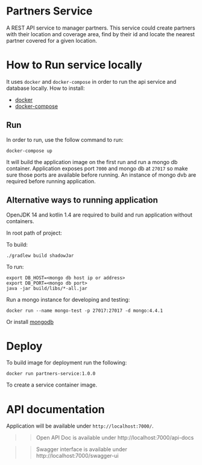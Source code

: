 # Partners Service

A REST API service to manager partners. This service could create partners with their location and coverage area, find by their id and locate the nearest partner covered for a given location.

# How to Run service locally

It uses `docker` and `docker-compose` in order to run the api service and database locally.
How to install: 
- [docker](https://docs.docker.com/engine/install/)
- [docker-compose](https://docs.docker.com/compose/install/)

## Run 

In order to run, use the follow command to run:
```code:shell
docker-compose up
```
It will build the application image on the first run and run a mongo db container.
Application exposes port `7000` and mongo db at `27017` so make sure those ports are available before running.
An instance of mongo dvb are required before running application.

## Alternative ways to running application

OpenJDK 14 and kotlin 1.4 are required to build and run application without containers. 

In root path of project:

To build:
```code:shell
./gradlew build shadowJar
```

To run:
```code:shell
export DB_HOST=<mongo db host ip or address>
export DB_PORT=<mongo db port>
java -jar build/libs/*-all.jar 
```

Run a mongo instance for developing and testing:
```code:shell
docker run --name mongo-test -p 27017:27017 -d mongo:4.4.1
```

Or install [mongodb](https://docs.mongodb.com/manual/installation/)

# Deploy

To build image for deployment run the following:

```
docker run partners-service:1.0.0
```

To create a service container image.

# API documentation

Application will be available under `http://localhost:7000/`.

>> Open API Doc is available under http://localhost:7000/api-docs

>> Swagger interface is available under http://localhost:7000/swagger-ui


